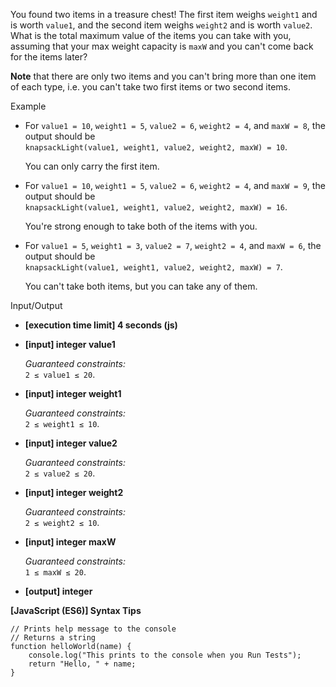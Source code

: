 You found two items in a treasure chest! The first item weighs `weight1` and is
worth `value1`, and the second item weighs `weight2` and is worth `value2`. What
is the total maximum value of the items you can take with you, assuming that
your max weight capacity is `maxW` and you can't come back for the items later?

**Note** that there are only two items and you can't bring more than one item of
each type, i.e. you can't take two first items or two second items.

Example

- For `value1 = 10`, `weight1 = 5`, `value2 = 6`, `weight2 = 4`, and `maxW = 8`,
  the output should be  
  `knapsackLight(value1, weight1, value2, weight2, maxW) = 10`.

  You can only carry the first item.

- For `value1 = 10`, `weight1 = 5`, `value2 = 6`, `weight2 = 4`, and `maxW = 9`,
  the output should be  
  `knapsackLight(value1, weight1, value2, weight2, maxW) = 16`.

  You're strong enough to take both of the items with you.

- For `value1 = 5`, `weight1 = 3`, `value2 = 7`, `weight2 = 4`, and `maxW = 6`,
  the output should be  
  `knapsackLight(value1, weight1, value2, weight2, maxW) = 7`.

  You can't take both items, but you can take any of them.

Input/Output

- **\[execution time limit\] 4 seconds (js)**

- **\[input\] integer value1**

  _Guaranteed constraints:_  
  `2 ≤ value1 ≤ 20`.

- **\[input\] integer weight1**

  _Guaranteed constraints:_  
  `2 ≤ weight1 ≤ 10`.

- **\[input\] integer value2**

  _Guaranteed constraints:_  
  `2 ≤ value2 ≤ 20`.

- **\[input\] integer weight2**

  _Guaranteed constraints:_  
  `2 ≤ weight2 ≤ 10`.

- **\[input\] integer maxW**

  _Guaranteed constraints:_  
  `1 ≤ maxW ≤ 20`.

- **\[output\] integer**

**\[JavaScript (ES6)\] Syntax Tips**

    // Prints help message to the console
    // Returns a string
    function helloWorld(name) {
        console.log("This prints to the console when you Run Tests");
        return "Hello, " + name;
    }
